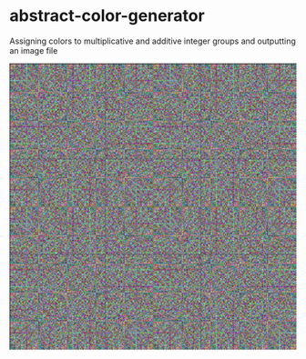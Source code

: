 # abstract-color-generator

Assigning colors to multiplicative and additive integer groups and outputting an image file

![Example Output Image: Integer Group under Addition Modulu 522](/images/522_addition_scaledupto1024.png)
